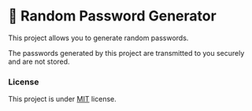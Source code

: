 # 🔑 Random Password Generator

This project allows you to generate random passwords.

The passwords generated by this project are transmitted to you securely and are not stored.

### License

This project is under [MIT][1] license.

[1]: LICENSE